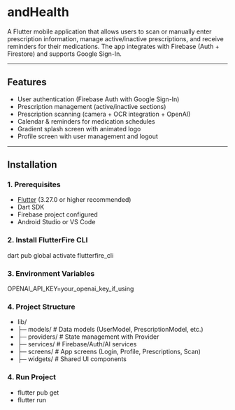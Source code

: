 # andHealth

A Flutter mobile application that allows users to scan or manually enter prescription information, manage active/inactive prescriptions, and receive reminders for their medications. The app integrates with Firebase (Auth + Firestore) and supports Google Sign-In.

---

## Features
- User authentication (Firebase Auth with Google Sign-In)
- Prescription management (active/inactive sections)
- Prescription scanning (camera + OCR integration + OpenAI)
- Calendar & reminders for medication schedules
- Gradient splash screen with animated logo
- Profile screen with user management and logout

---

## Installation

### 1. Prerequisites
- [Flutter](https://docs.flutter.dev/get-started/install) (3.27.0 or higher recommended)
- Dart SDK
- Firebase project configured
- Android Studio or VS Code

### 2. Install FlutterFire CLI
dart pub global activate flutterfire_cli

### 3. Environment Variables
OPENAI_API_KEY=your_openai_key_if_using

### 4. Project Structure
- lib/
 - ├─ models/          # Data models (UserModel, PrescriptionModel, etc.)
 - ├─ providers/       # State management with Provider
 - ├─ services/        # Firebase/Auth/AI services
 - ├─ screens/         # App screens (Login, Profile, Prescriptions, Scan)
 - ├─ widgets/         # Shared UI components

### 4. Run Project
- flutter pub get
- flutter run

